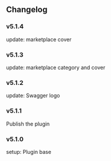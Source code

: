 ## Changelog

### v5.1.4

update: marketplace cover

### v5.1.3

update: marketplace category and cover

### v5.1.2

update: Swagger logo

### v5.1.1

Publish the plugin

### v5.1.0

setup: Plugin base
